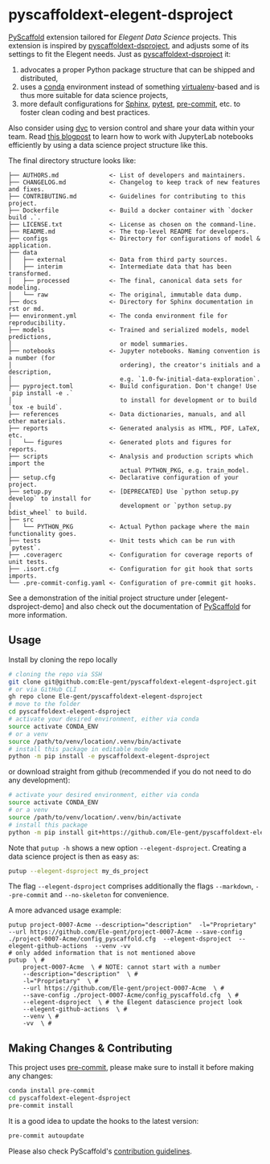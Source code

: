 # pyscaffoldext-elegent-dsproject

[PyScaffold] extension tailored for *Elegent Data Science* projects. This extension is inspired by
[pyscaffoldext-dsproject], and adjusts some of its settings to fit the Elegent needs.
Just as [pyscaffoldext-dsproject] it:
1. advocates a proper Python package structure that can be shipped and distributed,
2. uses a [conda] environment instead of something [virtualenv]-based and is thus more suitable
   for data science projects,
3. more default configurations for [Sphinx], [pytest], [pre-commit], etc. to foster
   clean coding and best practices.

Also consider using [dvc] to version control and share your data within your team.
Read [this blogpost] to learn how to work with JupyterLab notebooks efficiently by using a
data science project structure like this.

The final directory structure looks like:
```
├── AUTHORS.md              <- List of developers and maintainers.
├── CHANGELOG.md            <- Changelog to keep track of new features and fixes.
├── CONTRIBUTING.md         <- Guidelines for contributing to this project.
├── Dockerfile              <- Build a docker container with `docker build .`.
├── LICENSE.txt             <- License as chosen on the command-line.
├── README.md               <- The top-level README for developers.
├── configs                 <- Directory for configurations of model & application.
├── data
│   ├── external            <- Data from third party sources.
│   ├── interim             <- Intermediate data that has been transformed.
│   ├── processed           <- The final, canonical data sets for modeling.
│   └── raw                 <- The original, immutable data dump.
├── docs                    <- Directory for Sphinx documentation in rst or md.
├── environment.yml         <- The conda environment file for reproducibility.
├── models                  <- Trained and serialized models, model predictions,
│                              or model summaries.
├── notebooks               <- Jupyter notebooks. Naming convention is a number (for
│                              ordering), the creator's initials and a description,
│                              e.g. `1.0-fw-initial-data-exploration`.
├── pyproject.toml          <- Build configuration. Don't change! Use `pip install -e .`
│                              to install for development or to build `tox -e build`.
├── references              <- Data dictionaries, manuals, and all other materials.
├── reports                 <- Generated analysis as HTML, PDF, LaTeX, etc.
│   └── figures             <- Generated plots and figures for reports.
├── scripts                 <- Analysis and production scripts which import the
│                              actual PYTHON_PKG, e.g. train_model.
├── setup.cfg               <- Declarative configuration of your project.
├── setup.py                <- [DEPRECATED] Use `python setup.py develop` to install for
│                              development or `python setup.py bdist_wheel` to build.
├── src
│   └── PYTHON_PKG          <- Actual Python package where the main functionality goes.
├── tests                   <- Unit tests which can be run with `pytest`.
├── .coveragerc             <- Configuration for coverage reports of unit tests.
├── .isort.cfg              <- Configuration for git hook that sorts imports.
└── .pre-commit-config.yaml <- Configuration of pre-commit git hooks.
```

See a demonstration of the initial project structure under [elegent-dsproject-demo] and also check out
the documentation of [PyScaffold] for more information.


## Usage
Install by cloning the repo locally
```bash
# cloning the repo via SSH
git clone git@github.com:Ele-gent/pyscaffoldext-elegent-dsproject.git
# or via GitHub CLI
gh repo clone Ele-gent/pyscaffoldext-elegent-dsproject
# move to the folder
cd pyscaffoldext-elegent-dsproject
# activate your desired environment, either via conda
source activate CONDA_ENV
# or a venv
source /path/to/venv/location/.venv/bin/activate
# install this package in editable mode
python -m pip install -e pyscaffoldext-elegent-dsproject
```

or download straight from github (recommended if you do not need to do any development):

```bash
# activate your desired environment, either via conda
source activate CONDA_ENV
# or a venv
source /path/to/venv/location/.venv/bin/activate
# install this package
python -m pip install git+https://github.com/Ele-gent/pyscaffoldext-elegent-dsproject.git
```

Note that `putup -h` shows a new option `--elegent-dsproject`.
Creating a data science project is then as easy as:
```bash
putup --elegent-dsproject my_ds_project
```

The flag `--elegent-dsproject` comprises additionally the flags `--markdown`, `--pre-commit` and `--no-skeleton`
for convenience.

A more advanced usage example:

```shell
putup project-0007-Acme --description="description"  -l="Proprietary"  --url https://github.com/Ele-gent/project-0007-Acme --save-config ./project-0007-Acme/config_pyscaffold.cfg  --elegent-dsproject  --elegent-github-actions  --venv -vv
# only added information that is not mentioned above
putup  \ #
	project-0007-Acme  \ # NOTE: cannot start with a number
	--description="description"  \ #
	-l="Proprietary"  \ #
	--url https://github.com/Ele-gent/project-0007-Acme  \ #
	--save-config ./project-0007-Acme/config_pyscaffold.cfg  \ #
	--elegent-dsproject  \ # the Elegent datascience project look
	--elegent-github-actions  \ #
	--venv \ #
	-vv  \ #
```

<!-- pyscaffold-notes -->

## Making Changes & Contributing

This project uses [pre-commit], please make sure to install it before making any
changes:

```bash
conda install pre-commit
cd pyscaffoldext-elegent-dsproject
pre-commit install
```

It is a good idea to update the hooks to the latest version:

```bash
pre-commit autoupdate
```

Please also check PyScaffold's [contribution guidelines].

[PyScaffold]: https://pyscaffold.org/
[pyscaffoldext-dsproject]: https://github.com/pyscaffold/pyscaffoldext-dsproject/
[Miniconda]: https://docs.conda.io/en/latest/miniconda.html
[Jupyter]: https://jupyter.org/
[dsproject-demo]: https://github.com/pyscaffold/dsproject-demo
[Sphinx]: https://www.sphinx-doc.org/
[pytest]: https://docs.pytest.org/
[conda]: https://docs.conda.io/
[Conda-Forge]: https://anaconda.org/conda-forge/pyscaffoldext-dsproject
[virtualenv]: https://virtualenv.pypa.io/
[pre-commit]: https://pre-commit.com/
[dvc]: https://dvc.org/
[this blogpost]: https://florianwilhelm.info/2018/11/working_efficiently_with_jupyter_lab/
[pre-commit]: https://pre-commit.com/
[contribution guidelines]: https://pyscaffold.org/en/latest/contributing.html
